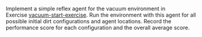 Implement a simple reflex agent for the vacuum environment in
Exercise <a href="ex_10/">vacuum-start-exercise</a>. Run the environment
with this agent for all possible initial dirt configurations and agent
locations. Record the performance score for each configuration and the
overall average score.

